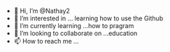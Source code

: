 - 👋 Hi, I’m @Nathay2
- 👀 I’m interested in ... learning how to use the Github
- 🌱 I’m currently learning ...how to pragram
- 💞️ I’m looking to collaborate on ...education
- 📫 How to reach me ...

<!---
Nathay2/Nathay2 is a ✨ special ✨ repository because its `README.md` (this file) appears on your GitHub profile.
You can click the Preview link to take a look at your changes.
--->
